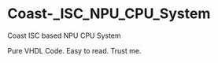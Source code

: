# Coast-_ISC_NPU_CPU_System
Coast ISC based NPU CPU System

Pure VHDL Code. Easy to read. Trust me.

